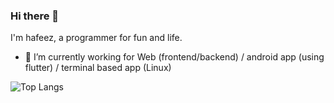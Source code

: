 ### Hi there 👋

<!--
**myapit/myapit** is a ✨ _special_ ✨ repository because its `README.md` (this file) appears on your GitHub profile.

Here are some ideas to get you started:

- 🔭 I’m currently working on ...
- 🌱 I’m currently learning ...
- 👯 I’m looking to collaborate on ...
- 🤔 I’m looking for help with ...
- 💬 Ask me about ...
- 📫 How to reach me: ...
- 😄 Pronouns: ...
- ⚡ Fun fact: ...

- 😄 Pronouns: [he/his/him](https://pronoun.is/he)
- 🔭 I’m currently working for Web (frontend/backend) / android app (using flutter) / terminal based app (Linux).
- 📫 How to reach me:  [keybase](https://keybase.io/myapit) 
- ⚡ Etc : I'm a full-time daydreamer, programming for life.
-->
I'm hafeez, a programmer for fun and life.

- 🔭 I’m currently working for Web (frontend/backend) / android app (using flutter) / terminal based app (Linux)

![Top Langs](https://github-readme-stats.vercel.app/api/top-langs/?username=myapit&layout=compact&theme=great-gatsby)
